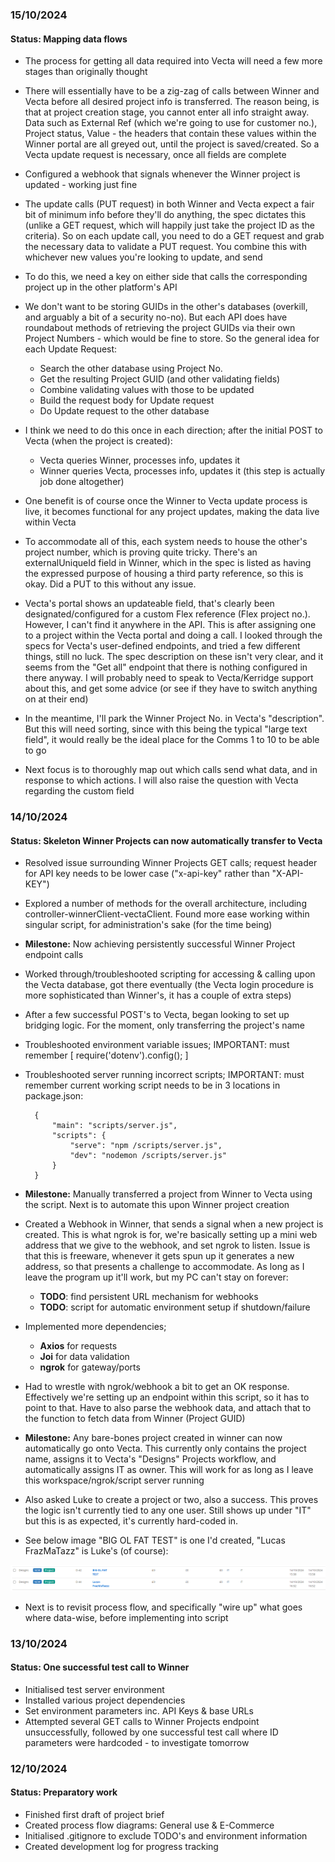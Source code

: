 ### 15/10/2024
#### Status: Mapping data flows
- The process for getting all data required into Vecta will need a few more stages than originally thought
- There will essentially have to be a zig-zag of calls between Winner and Vecta before all desired project info is transferred. The reason being, is that at project creation stage, you cannot enter all info straight away. Data such as External Ref (which we're going to use for customer no.), Project status, Value - the headers that contain these values within the Winner portal are all greyed out, until the project is saved/created. So a Vecta update request is necessary, once all fields are complete
- Configured a webhook that signals whenever the Winner project is updated - working just fine
- The update calls (PUT request) in both Winner and Vecta expect a fair bit of minimum info before they'll do anything, the spec dictates this (unlike a GET request, which will happily just take the project ID as the criteria). So on each update call, you need to do a GET request and grab the necessary data to validate a PUT request. You combine this with whichever new values you're looking to update, and send
- To do this, we need a key on either side that calls the corresponding project up in the other platform's API
- We don't want to be storing GUIDs in the other's databases (overkill, and arguably a bit of a security no-no). But each API does have roundabout methods of retrieving the project GUIDs via their own Project Numbers - which would be fine to store. So the general idea for each Update Request:

    - Search the other database using Project No. 
    - Get the resulting Project GUID (and other validating fields) 
    - Combine validating values with those to be updated
    - Build the request body for Update request
    - Do Update request to the other database

- I think we need to do this once in each direction; after the initial POST to Vecta (when the project is created):

    - Vecta queries Winner, processes info, updates it
    - Winner queries Vecta, processes info, updates it (this step is actually job done altogether)

- One benefit is of course once the Winner to Vecta update process is live, it becomes functional for any project updates, making the data live within Vecta
- To accommodate all of this, each system needs to house the other's project number, which is proving quite tricky. There's an externalUniqueId field in Winner, which in the spec is listed as having the expressed purpose of housing a third party reference, so this is okay. Did a PUT to this without any issue. 
- Vecta's portal shows an updateable field, that's clearly been designated/configured for a custom Flex reference (Flex project no.). However, I can't find it anywhere in the API. This is after assigning one to a project within the Vecta portal and doing a call. I looked through the specs for Vecta's user-defined endpoints, and tried a few different things, still no luck. The spec description on these isn't very clear, and it seems from the "Get all" endpoint that there is nothing configured in there anyway. I will probably need to speak to Vecta/Kerridge support about this, and get some advice (or see if they have to switch anything on at their end)
- In the meantime, I'll park the Winner Project No. in Vecta's "description". But this will need sorting, since with this being the typical "large text field", it would really be the ideal place for the Comms 1 to 10 to be able to go
- Next focus is to thoroughly map out which calls send what data, and in response to which actions. I will also raise the question with Vecta regarding the custom field

### 14/10/2024
#### Status: Skeleton Winner Projects can now automatically transfer to Vecta
- Resolved issue surrounding Winner Projects GET calls; request header for API key needs to be lower case ("x-api-key" rather than "X-API-KEY")
- Explored a number of methods for the overall architecture, including controller-winnerClient-vectaClient. Found more ease working within singular script, for administration's sake (for the time being)
- <b>Milestone:</b> Now achieving persistently successful Winner Project endpoint calls
- Worked through/troubleshooted scripting for accessing & calling upon the Vecta database, got there eventually (the Vecta login procedure is more sophisticated than Winner's, it has a couple of extra steps)
- After a few successful POST's to Vecta, began looking to set up bridging logic. For the moment, only transferring the project's name
- Troubleshooted environment variable issues; IMPORTANT: must remember [ require('dotenv').config(); ]
- Troubleshooted server running incorrect scripts; IMPORTANT: must remember current working script needs to be in 3 locations in package.json:

        {
            "main": "scripts/server.js",
            "scripts": {
                "serve": "npm /scripts/server.js",
                "dev": "nodemon /scripts/server.js"
            }
        }

- <b>Milestone:</b> Manually transferred a project from Winner to Vecta using the script. Next is to automate this upon Winner project creation
- Created a Webhook in Winner, that sends a signal when a new project is created. This is what ngrok is for, we're basically setting up a mini web address that we give to the webhook, and set ngrok to listen. Issue is that this is freeware, whenever it gets spun up it generates a new address, so that presents a challenge to accommodate. As long as I leave the program up it'll work, but my PC can't stay on forever:
    - <b>TODO</b>: find persistent URL mechanism for webhooks
    - <b>TODO</b>: script for automatic environment setup if shutdown/failure
- Implemented more dependencies; 
    - <b>Axios</b> for requests
    - <b>Joi</b> for data validation
    - <b>ngrok</b> for gateway/ports
- Had to wrestle with ngrok/webhook a bit to get an OK response. Effectively we're setting up an endpoint within this script, so it has to point to that. Have to also parse the webhook data, and attach that to the function to fetch data from Winner (Project GUID)
- <b>Milestone:</b> Any bare-bones project created in winner can now automatically go onto Vecta. This currently only contains the project name, assigns it to Vecta's "Designs" Projects workflow, and automatically assigns IT as owner. This will work for as long as I leave this workspace/ngrok/script server running
- Also asked Luke to create a project or two, also a success. This proves the logic isn't currently tied to any one user. Still shows up under "IT" but this is as expected, it's currently hard-coded in. 
- See below image "BIG OL FAT TEST" is one I'd created, "Lucas FrazMaTazz" is Luke's (of course):

![vecta project imports](../screenshots/vecta-project-imports.png "Vecta Project Imports")

- Next is to revisit process flow, and specifically "wire up" what goes where data-wise, before implementing into script

### 13/10/2024
#### Status: One successful test call to Winner
- Initialised test server environment
- Installed various project dependencies
- Set environment parameters inc. API Keys & base URLs
- Attempted several GET calls to Winner Projects endpoint unsuccessfully, followed by one successful test call where ID parameters were hardcoded - to investigate tomorrow

### 12/10/2024
#### Status: Preparatory work
- Finished first draft of project brief
- Created process flow diagrams: General use & E-Commerce
- Initialised .gitignore to exclude TODO's and environment information
- Created development log for progress tracking
